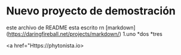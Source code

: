 # Nuevo proyecto de demostración
este archivo de README esta escrito rn [markdown] (https://daringfireball.net/projects/markdown/)
1.uno
*dos
*tres

<a href="Https://phytonista.io>
